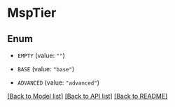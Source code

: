 # MspTier

## Enum


* `EMPTY` (value: `""`)

* `BASE` (value: `"base"`)

* `ADVANCED` (value: `"advanced"`)


[[Back to Model list]](../README.md#documentation-for-models) [[Back to API list]](../README.md#documentation-for-api-endpoints) [[Back to README]](../README.md)


